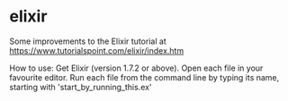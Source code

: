 # elixir

Some improvements to the Elixir tutorial at https://www.tutorialspoint.com/elixir/index.htm

How to use:
Get Elixir (version 1.7.2 or above).
Open each file in your favourite editor.
Run each file from the command line by typing its name, starting with 'start_by_running_this.ex'
